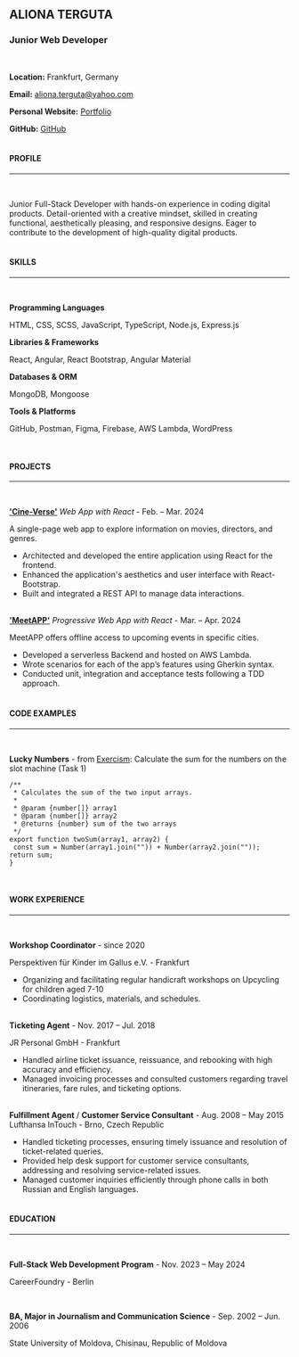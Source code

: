 ## ALIONA TERGUTA

### Junior Web Developer

<br />

**Location:** Frankfurt, Germany

**Email:** aliona.terguta@yahoo.com

**Personal Website:** [Portfolio](https://alionaterguta.github.io/portfolio/)

**GitHub:** [GitHub](https://github.com/alionaterguta/)
<br />
<br />

#### PROFILE

---

<br />

Junior Full-Stack Developer with hands-on experience in coding digital products. Detail-oriented with a creative mindset, skilled in creating functional, aesthetically pleasing, and responsive designs. Eager to contribute to the development of high-quality digital products.
<br />
<br />

#### SKILLS

---

<br />

**Programming Languages**

HTML, CSS, SCSS, JavaScript, TypeScript, Node.js, Express.js

**Libraries & Frameworks**

React, Angular, React Bootstrap, Angular Material

**Databases & ORM**

MongoDB, Mongoose

**Tools & Platforms**

GitHub, Postman, Figma, Firebase, AWS Lambda, WordPress

<br />

#### PROJECTS

---

<br />

[**'Cine-Verse'**](https://cine-verse-app.netlify.app) _Web App with React_ - Feb. – Mar. 2024

A single-page web app to explore information on movies, directors, and genres.

- Architected and developed the entire application using React for the frontend.
- Enhanced the application's aesthetics and user interface with React-Bootstrap.
- Built and integrated a REST API to manage data interactions.
  <br />
  <br />

[**'MeetAPP'**](https://alionaterguta.github.io/meet/) _Progressive Web App with React_ - Mar. – Apr. 2024

MeetAPP offers offline access to upcoming events in specific cities.

- Developed a serverless Backend and hosted on AWS Lambda.
- Wrote scenarios for each of the app’s features using Gherkin syntax.
- Conducted unit, integration and acceptance tests following a TDD approach.
  <br />
  <br />

#### CODE EXAMPLES

---

<br />

**Lucky Numbers** - from [Exercism](https://exercism.org/): Calculate the sum for the numbers on the slot machine (Task 1)

```
/**
 * Calculates the sum of the two input arrays.
 *
 * @param {number[]} array1
 * @param {number[]} array2
 * @returns {number} sum of the two arrays
 */
export function twoSum(array1, array2) {
 const sum = Number(array1.join("")) + Number(array2.join(""));
return sum;
}
```

 <br />

#### WORK EXPERIENCE

---

<br />

**Workshop Coordinator** - since 2020

Perspektiven für Kinder im Gallus e.V. - Frankfurt

- Organizing and facilitating regular handicraft workshops on Upcycling for children aged 7-10
- Coordinating logistics, materials, and schedules.
  <br />
  <br />

**Ticketing Agent** - Nov. 2017 – Jul. 2018

JR Personal GmbH - Frankfurt

- Handled airline ticket issuance, reissuance, and rebooking with high accuracy and efficiency.
- Managed invoicing processes and consulted customers regarding travel itineraries, fare rules, and ticketing options.
  <br />
  <br />

**Fulfillment Agent** / **Customer Service Consultant** - Aug. 2008 – May 2015
Lufthansa InTouch - Brno, Czech Republic

- Handled ticketing processes, ensuring timely issuance and resolution of ticket-related queries.
- Provided help desk support for customer service consultants, addressing and resolving service-related issues.
- Managed customer inquiries efficiently through phone calls in both Russian and English languages.
  <br />
  <br />

#### EDUCATION

---

<br />

**Full-Stack Web Development Program** - Nov. 2023 – May 2024

CareerFoundry - Berlin

<br />

**BA, Major in Journalism and Communication Science** - Sep. 2002 – Jun. 2006

State University of Moldova, Chisinau, Republic of Moldova
